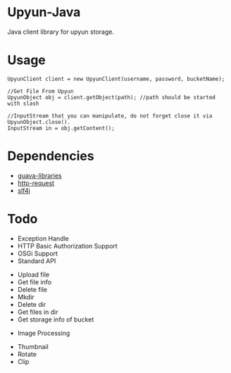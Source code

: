 Upyun-Java
==========

Java client library for upyun storage.

Usage
==========

```
UpyunClient client = new UpyunClient(username, password, bucketName);

//Get File From Upyun
UpyunObject obj = client.getObject(path); //path should be started with slash

//InputStream that you can manipulate, do not forget close it via UpyunObject.close().
InputStream in = obj.getContent();
```

Dependencies
==========

* [guava-libraries](https://code.google.com/p/guava-libraries/)
* [http-request](http://kevinsawicki.github.io/http-request/)
* [slf4j](http://www.slf4j.org/)

Todo
==========

* Exception Handle
* HTTP Basic Authorization Support
* OSGi Support
* Standard API
 - Upload file
 - Get file info
 - Delete file
 - Mkdir
 - Delete dir
 - Get files in dir
 - Get storage info of bucket
* Image Processing
 - Thumbnail
 - Rotate
 - Clip
